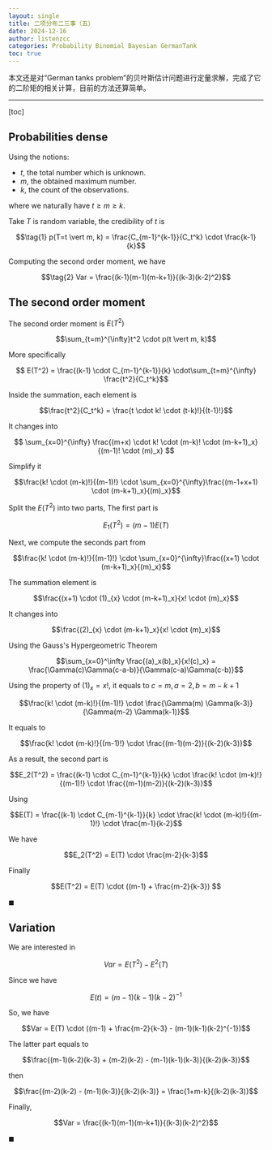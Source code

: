 ```yaml
---
layout: single
title: 二项分布二三事（五）
date: 2024-12-16
author: listenzcc
categories: Probability Binomial Bayesian GermanTank
toc: true
---
```


本文还是对“German tanks problem”的贝叶斯估计问题进行定量求解，完成了它的二阶矩的相关计算，目前的方法还算简单。

---

[toc]

## Probabilities dense

Using the notions:

- $t$, the total number which is unknown.
- $m$, the obtained maximum number.
- $k$, the count of the observations.

where we naturally have $t \ge m \ge k$.

Take $T$ is random variable, the credibility of $t$ is

$$\tag{1} p(T=t \vert m, k) = \frac{C_{m-1}^{k-1}}{C_t^k} \cdot \frac{k-1}{k}$$

Computing the second order moment, we have

$$\tag{2} Var = \frac{(k-1)(m-1)(m-k+1)}{(k-3)(k-2)^2}$$

## The second order moment

The second order moment is $E(T^2)$

$$\sum_{t=m}^{\infty}t^2 \cdot p(t \vert m, k)$$

More specifically

$$ E(T^2) = \frac{(k-1) \cdot C_{m-1}^{k-1}}{k} \cdot\sum_{t=m}^{\infty} \frac{t^2}{C_t^k}$$

Inside the summation, each element is

$$\frac{t^2}{C_t^k} = \frac{t \cdot k! \cdot (t-k)!}{(t-1)!}$$

It changes into

$$ \sum_{x=0}^{\infty} \frac{(m+x) \cdot k! \cdot (m-k)! \cdot (m-k+1)_x}{(m-1)! \cdot (m)_x} $$

Simplify it

$$\frac{k! \cdot (m-k)!}{(m-1)!} \cdot \sum_{x=0}^{\infty}\frac{(m-1+x+1) \cdot (m-k+1)_x}{(m)_x}$$

Split the $E(T^2)$ into two parts,
The first part is

$$E_1(T^2) = (m-1)E(T)$$

Next, we compute the seconds part from

$$\frac{k! \cdot (m-k)!}{(m-1)!} \cdot \sum_{x=0}^{\infty}\frac{(x+1) \cdot (m-k+1)_x}{(m)_x}$$

The summation element is

$$\frac{(x+1) \cdot (1)_{x} \cdot (m-k+1)_x}{x! \cdot (m)_x}$$

It changes into

$$\frac{(2)_{x} \cdot (m-k+1)_x}{x! \cdot (m)_x}$$

Using the Gauss's Hypergeometric Theorem

$$\sum_{x=0}^\infty \frac{(a)_x(b)_x}{x!(c)_x} = \frac{\Gamma(c)\Gamma(c-a-b)}{\Gamma(c-a)\Gamma(c-b)}$$

Using the property of $(1)_x = x!$, it equals to $c=m, a=2, b=m-k+1$

$$\frac{k! \cdot (m-k)!}{(m-1)!} \cdot \frac{\Gamma(m) \Gamma(k-3)}{\Gamma(m-2) \Gamma(k-1)}$$

It equals to

$$\frac{k! \cdot (m-k)!}{(m-1)!} \cdot \frac{(m-1)(m-2)}{(k-2)(k-3)}$$

As a result, the second part is

$$E_2(T^2) = \frac{(k-1) \cdot C_{m-1}^{k-1}}{k} \cdot \frac{k! \cdot (m-k)!}{(m-1)!} \cdot \frac{(m-1)(m-2)}{(k-2)(k-3)}$$

Using

$$E(T) = \frac{(k-1) \cdot C_{m-1}^{k-1}}{k} \cdot \frac{k! \cdot (m-k)!}{(m-1)!} \cdot \frac{m-1}{k-2}$$

We have

$$E_2(T^2) = E(T) \cdot \frac{m-2}{k-3}$$

Finally

$$E(T^2) = E(T) \cdot ((m-1) + \frac{m-2}{k-3}) $$

$\blacksquare$

## Variation

We are interested in

$$Var = E(T^2) - E^2(T)$$

Since we have

$$E(t) = (m-1)(k-1)(k-2)^{-1}$$

So, we have

$$Var = E(T) \cdot ((m-1) + \frac{m-2}{k-3} - (m-1)(k-1)(k-2)^{-1})$$

The latter part equals to

$$\frac{(m-1)(k-2)(k-3) + (m-2)(k-2) - (m-1)(k-1)(k-3)}{(k-2)(k-3)}$$

then

$$\frac{(m-2)(k-2) - (m-1)(k-3)}{(k-2)(k-3)} = \frac{1+m-k}{(k-2)(k-3)}$$

Finally,

$$Var = \frac{(k-1)(m-1)(m-k+1)}{(k-3)(k-2)^2}$$

$\blacksquare$
